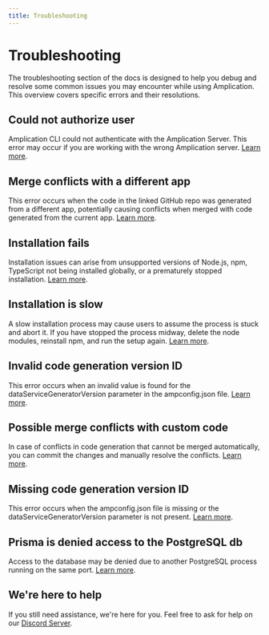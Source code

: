 ```yaml
---
title: Troubleshooting
---
```


# Troubleshooting

The troubleshooting section of the docs is designed to help you debug and resolve some common issues you may encounter while using Amplication. This overview covers specific errors and their resolutions.

## Could not authorize user

Amplication CLI could not authenticate with the Amplication Server. This error may occur if you are working with the wrong Amplication server. [Learn more](/errors/could-not-authorize-user).

## Merge conflicts with a different app

This error occurs when the code in the linked GitHub repo was generated from a different app, potentially causing conflicts when merged with code generated from the current app. [Learn more](/errors/github-different-app-id).

## Installation fails

Installation issues can arise from unsupported versions of Node.js, npm, TypeScript not being installed globally, or a prematurely stopped installation. [Learn more](/errors/installation-fails).

## Installation is slow

A slow installation process may cause users to assume the process is stuck and abort it. If you have stopped the process midway, delete the node modules, reinstall npm, and run the setup again. [Learn more](/errors/installation-slow).

## Invalid code generation version ID

This error occurs when an invalid value is found for the dataServiceGeneratorVersion parameter in the ampconfig.json file. [Learn more](/errors/invalid-code-generation-version).

## Possible merge conflicts with custom code

In case of conflicts in code generation that cannot be merged automatically, you can commit the changes and manually resolve the conflicts. [Learn more](/errors/merge-conflict).

## Missing code generation version ID

This error occurs when the ampconfig.json file is missing or the dataServiceGeneratorVersion parameter is not present. [Learn more](/errors/missing-code-generation-version).

## Prisma is denied access to the PostgreSQL db

Access to the database may be denied due to another PostgreSQL process running on the same port. [Learn more](/errors/prisma-denied-access-on-postgres).

## We're here to help

If you still need assistance, we're here for you. Feel free to ask for help on our [Discord Server](https://amplication.com/discord).
